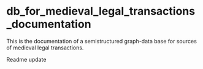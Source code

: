 # db_for_medieval_legal_transactions_documentation
This is the documentation of a semistructured graph-data base for sources of medieval legal transactions.

Readme update
